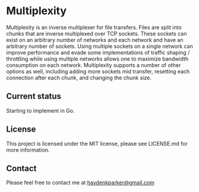 Multiplexity
============

Multiplexity is an inverse multiplexer for file transfers.  Files are split into chunks that are inverse multiplexed over TCP sockets.  These sockets can exist on an arbitrary number of networks and each network and have an arbitrary number of sockets.  Using multiple sockets on a single network can improve performance and evade some implementations of traffic shaping / throttling while using multiple networks allows one to maximize bandwidth consumption on each network.  Multiplexity supports a number of other options as well, including adding more sockets mid transfer, resetting each connection after each chunk, and changing the chunk size.

Current status
--------------

Starting to implement in Go.

License
-------

This project is licensed under the MIT license, please see LICENSE.md for more information.

Contact
-------

Please feel free to contact me at haydenkparker@gmail.com
